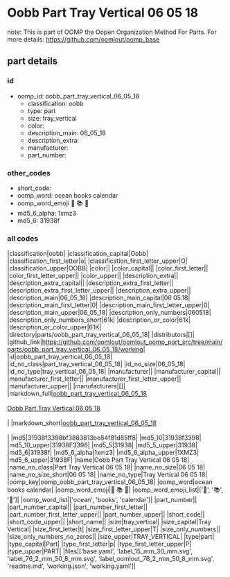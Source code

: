 # Oobb Part Tray Vertical 06 05 18  

note: This is part of OOMP the Oopen Organization Method For Parts. For more details: https://github.com/oomlout/oomp_base

##  part details





### id
* oomp_id: oobb_part_tray_vertical_06_05_18
  * classification: oobb
  * type: part
  * size: tray_vertical
  * color: 
  * description_main: 06_05_18
  * description_extra: 
  * manufacturer: 
  * part_number: 

### other_codes
* short_code: 
* oomp_word: ocean books calendar
* oomp_word_emoji :ocean: :books: :calendar:
* md5_6_alpha: 1xmz3
* md5_6: 31938f

### all codes 
|classification|oobb|
|classification_capital|Oobb|
|classification_first_letter|o|
|classification_first_letter_upper|O|
|classification_upper|OOBB|
|color||
|color_capital||
|color_first_letter||
|color_first_letter_upper||
|color_upper||
|description_extra||
|description_extra_capital||
|description_extra_first_letter||
|description_extra_first_letter_upper||
|description_extra_upper||
|description_main|06_05_18|
|description_main_capital|06 05.18|
|description_main_first_letter|0|
|description_main_first_letter_upper|0|
|description_main_upper|06_05_18|
|description_only_numbers|060518|
|description_only_numbers_short|61k|
|description_or_color|61k|
|description_or_color_upper|61K|
|directory|parts/oobb_part_tray_vertical_06_05_18|
|distributors|[]|
|github_link|https://github.com/oomlout/oomlout_oomp_part_src/tree/main/parts/oobb_part_tray_vertical_06_05_18/working|
|id|oobb_part_tray_vertical_06_05_18|
|id_no_class|part_tray_vertical_06_05_18|
|id_no_size|06_05_18|
|id_no_type|tray_vertical_06_05_18|
|manufacturer||
|manufacturer_capital||
|manufacturer_first_letter||
|manufacturer_first_letter_upper||
|manufacturer_upper||
|manufacturers|[]|
|markdown_full|[oobb_part_tray_vertical_06_05_18](https://github.com/oomlout/oomlout_oomp_part_src/tree/main/parts/oobb_part_tray_vertical_06_05_18/working)<br>[](https://github.com/oomlout/oomlout_oomp_part_src/tree/main/parts/oobb_part_tray_vertical_06_05_18/working)<br>[Oobb Part Tray Vertical 06 05 18](https://github.com/oomlout/oomlout_oomp_part_src/tree/main/parts/oobb_part_tray_vertical_06_05_18/working)<br><br>|
|markdown_short|[oobb_part_tray_vertical_06_05_18](https://github.com/oomlout/oomlout_oomp_part_src/tree/main/parts/oobb_part_tray_vertical_06_05_18/working)<br><br>|
|md5|31938f3398bf3883813be84f81d85ff8|
|md5_10|31938f3398|
|md5_10_upper|31938F3398|
|md5_5|31938|
|md5_5_upper|31938|
|md5_6|31938f|
|md5_6_alpha|1xmz3|
|md5_6_alpha_upper|1XMZ3|
|md5_6_upper|31938F|
|name|Oobb Part Tray Vertical 06 05 18|
|name_no_class|Part Tray Vertical 06 05 18|
|name_no_size|06 05 18|
|name_no_size_short|06 05 18|
|name_no_type|Tray Vertical 06 05 18|
|oomp_key|oomp_oobb_part_tray_vertical_06_05_18|
|oomp_word|ocean books calendar|
|oomp_word_emoji|:ocean: :books: :calendar:|
|oomp_word_emoji_list|[':ocean:', ':books:', ':calendar:']|
|oomp_word_list|['ocean', 'books', 'calendar']|
|part_number||
|part_number_capital||
|part_number_first_letter||
|part_number_first_letter_upper||
|part_number_upper||
|short_code||
|short_code_upper||
|short_name||
|size|tray_vertical|
|size_capital|Tray Vertical|
|size_first_letter|t|
|size_first_letter_upper|T|
|size_only_numbers||
|size_only_numbers_no_zeros||
|size_upper|TRAY_VERTICAL|
|type|part|
|type_capital|Part|
|type_first_letter|p|
|type_first_letter_upper|P|
|type_upper|PART|
|files|['base.yaml', 'label_15_mm_30_mm.svg', 'label_76_2_mm_50_8_mm.svg', 'label_oomlout_76_2_mm_50_8_mm.svg', 'readme.md', 'working.json', 'working.yaml']|
